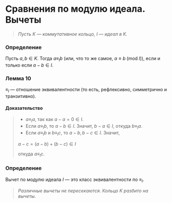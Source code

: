 # Сравнения по модулю идеала. Вычеты

> _Пусть $K$ — коммутативное кольцо, $I$ — идеал в $K$._

### **Определение**

Пусть $a, b \in K$. Тогда $a \equiv_I b$ (или, что то же самое, $a \equiv b \; (\mathrm{mod} \; I)$), если и только если $a - b \in I$.

### **Лемма 10**

$\equiv_I$ — отношение эквивалентности (то есть, рефлексивно, симметрично и транзитивно).

#### **Доказательство**

> + $a \equiv_I a$, так как $a - a = 0 \in I$.
> + Если $a \equiv_I b$, то $a - b \in I$. Значит, $b - a \in I$, откуда $b \equiv_I a$.
> + Если $a \equiv_I b$ и $b \equiv_I c$, то $a - b, b - c \in I$. Значит,
>
> $a - c = (a - b) + (b - c) \in I$
>
> откуда $a \equiv_I c$.

### **Определение**

Вычет по модулю идеала $I$ — это класс эквивалентности по $\equiv_I$.

> _Различные вычеты не пересекаются. Кольцо $K$ разбито на вычеты._

